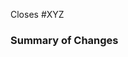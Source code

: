 Closes #XYZ

### Summary of Changes

<!-- Please provide a summary of changes in this pull request, ensuring all changes are explained. -->
